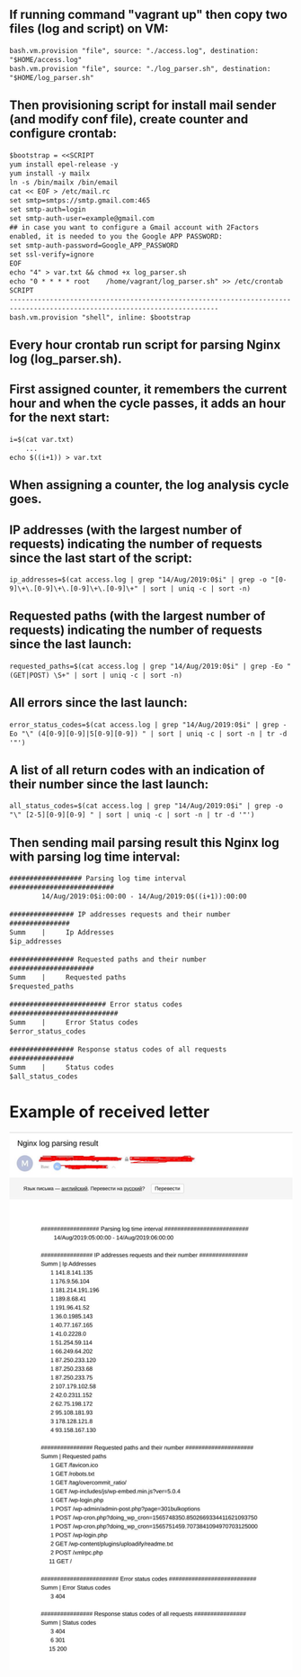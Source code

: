 ## If running command "vagrant up" then copy two files (log and script) on VM:
```
bash.vm.provision "file", source: "./access.log", destination: "$HOME/access.log"
bash.vm.provision "file", source: "./log_parser.sh", destination: "$HOME/log_parser.sh"
```
## Then provisioning script for install mail sender (and modify conf file), create counter and configure crontab:
```
$bootstrap = <<SCRIPT
yum install epel-release -y
yum install -y mailx
ln -s /bin/mailx /bin/email
cat << EOF > /etc/mail.rc
set smtp=smtps://smtp.gmail.com:465
set smtp-auth=login
set smtp-auth-user=example@gmail.com
## in case you want to configure a Gmail account with 2Factors enabled, it is needed to you the Google APP PASSWORD:
set smtp-auth-password=Google_APP_PASSWORD
set ssl-verify=ignore
EOF
echo "4" > var.txt && chmod +x log_parser.sh
echo "0 * * * *	root	/home/vagrant/log_parser.sh" >> /etc/crontab
SCRIPT
--------------------------------------------------------------------------------------------------------------------------
bash.vm.provision "shell", inline: $bootstrap
```
## Every hour crontab run script for parsing Nginx log (log_parser.sh).
## First assigned counter, it remembers the current hour and when the cycle passes, it adds an hour for the next start:
```
i=$(cat var.txt)
    ...
echo $((i+1)) > var.txt
```
## When assigning a counter, the log analysis cycle goes.
## IP addresses (with the largest number of requests) indicating the number of requests since the last start of the script:
```
ip_addresses=$(cat access.log | grep "14/Aug/2019:0$i" | grep -o "[0-9]\+\.[0-9]\+\.[0-9]\+\.[0-9]\+" | sort | uniq -c | sort -n)
```
## Requested paths (with the largest number of requests) indicating the number of requests since the last launch:
```
requested_paths=$(cat access.log | grep "14/Aug/2019:0$i" | grep -Eo "(GET|POST) \S+" | sort | uniq -c | sort -n)
```
## All errors since the last launch:
```
error_status_codes=$(cat access.log | grep "14/Aug/2019:0$i" | grep -Eo "\" (4[0-9][0-9]|5[0-9][0-9]) " | sort | uniq -c | sort -n | tr -d '"')
```
## A list of all return codes with an indication of their number since the last launch:
```
all_status_codes=$(cat access.log | grep "14/Aug/2019:0$i" | grep -o "\" [2-5][0-9][0-9] " | sort | uniq -c | sort -n | tr -d '"')
```
## Then sending mail parsing result this Nginx log with parsing log time interval:
```
################## Parsing log time interval ##########################
        14/Aug/2019:0$i:00:00 - 14/Aug/2019:0$((i+1)):00:00

################ IP addresses requests and their number ###############
Summ    |     Ip Addresses
$ip_addresses

################ Requested paths and their number #####################
Summ    |     Requested paths
$requested_paths

######################## Error status codes ###########################
Summ    |     Error Status codes
$error_status_codes

################ Response status codes of all requests ################
Summ    |     Status codes
$all_status_codes
```

# Example of received letter
<img src="log_result.jpg"><br>
